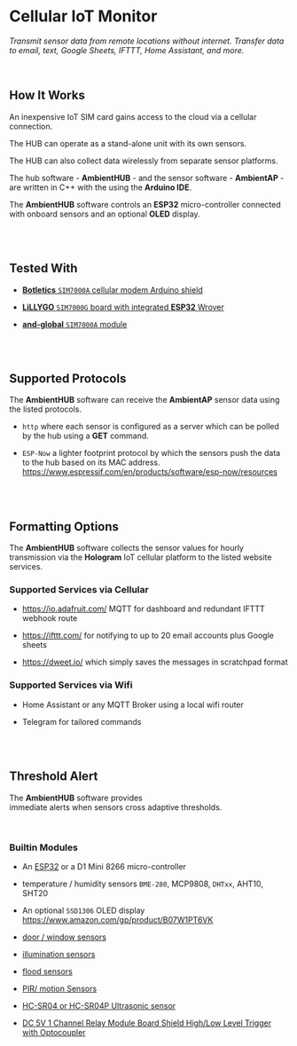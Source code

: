 # Cellular IoT Monitor  

*Transmit sensor data from remote locations without internet.*
*Transfer data to email, text, Google Sheets, IFTTT, Home Assistant, and more.*

<br>

## How It Works

An inexpensive IoT SIM card gains access to the cloud via a cellular connection.

The HUB can operate as a stand-alone unit with its own sensors.

The HUB can also collect data wirelessly from separate sensor platforms.

The hub software - **AmbientHUB** - and 
the sensor software - **AmbientAP** - 
are written in C++ with the using the **Arduino IDE**.

The **AmbientHUB** software controls an **ESP32**
micro-controller connected with onboard sensors 
and an optional **OLED** display.

<br>
<br>

## Tested With

-   [**Botletics** `SIM7000A` cellular modem Arduino shield]( 
    https://github.com/botletics/SIM7000-LTE-Shield/wiki)

-   [**LiLLYGO** `SIM7000G` board with 
    integrated **ESP32** Wrover](
    http://www.lilygo.cn/prod_view.aspx?TypeId=50033&Id=1246&FId=t3:50033:3)

-   [**and-global** `SIM7000A` module](
    https://www.and-global.com/)

<br>
<br>

## Supported Protocols

The **AmbientHUB** software can receive the **AmbientAP** 
sensor data using the listed protocols.

-  `http` where each sensor is configured 
   as a server which can be polled by the 
   hub using a **GET** command.

-  `ESP-Now` a lighter footprint protocol by 
   which the sensors push the data to the 
   hub based on its MAC address.
   https://www.espressif.com/en/products/software/esp-now/resources

<br>
<br>

## Formatting Options

The **AmbientHUB** software collects the sensor values 
for hourly transmission via the **Hologram** IoT cellular 
platform to the listed website services.

### Supported Services via Cellular

-    https://io.adafruit.com/ MQTT for dashboard and redundant IFTTT webhook route

-    https://ifttt.com/ for notifying to up to 20 email accounts plus Google sheets

-    https://dweet.io/ which simply saves the messages in scratchpad format

### Supported Services via Wifi

-    Home Assistant or any MQTT Broker using a local wifi router

-    Telegram for tailored commands


<br>
<br>

## Threshold Alert

The **AmbientHUB** software provides <br>
immediate alerts when sensors cross adaptive thresholds.

<br>

### Builtin Modules

-   An [ESP32](//www.amazon.com/MELIFE-Development-Dual-Mode-Microcontroller-Integrated/dp/B07Q576VWZ?th=1) or a D1 Mini 8266 micro-controller

-   temperature / humidity sensors
   `BME-280`, MCP9808, `DHTxx`, AHT10, SHT20

-   An optional `SSD1306` OLED display 
    https://www.amazon.com/gp/product/B07W1PT6VK

-   [door / window sensors](
    https://www.amazon.com/dp/B09BJLRK4S/)

-   [illumination sensors](
    https://www.amazon.com/eBoot-Photoresistor-Sensitive-Resistor-Dependent/dp/B01N7V536K/)

-   [flood sensors](
    https://www.amazon.de/-/en/Sensor-Moisture-Splash-Arduino-Raspberry/dp/B01MRIBI2M)
    
-   [PIR/ motion Sensors](
    https://www.amazon.com/DIYmall-HC-SR501-Motion-Infrared-Arduino/dp/B012ZZ4LPM)
    
-   [HC-SR04 or HC-SR04P Ultrasonic sensor](
    https://www.amazon.com/dp/B07VZBYSLX/ref=cm_sw_em_r_mt_dp_05X0C8N082YTTBTS895K?_encoding=UTF8&psc=1&pldnSite=1)
    
-   [DC 5V 1 Channel Relay Module Board Shield High/Low Level Trigger with Optocoupler](
    https://www.amazon.com/gp/product/B079FJSYGY/ref=ox_sc_act_title_11?smid=A11A70Q280RHPK&th=1)
    
    

<br>


<!----------------------------------------------------------------------------->

[Badge License]: https://img.shields.io/badge/License-Unknown-808080.svg?style=for-the-badge

[License]: 5

